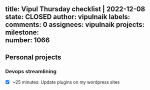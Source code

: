 title:	Vipul Thursday checklist | 2022-12-08
state:	CLOSED
author:	vipulnaik
labels:	
comments:	0
assignees:	vipulnaik
projects:	
milestone:	
number:	1066
--
## Personal projects

### Devops streamlining

- [x] ~25 minutes: Update plugins on my wordpress sites

